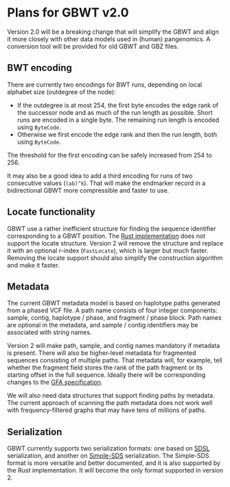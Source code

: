 # Plans for GBWT v2.0

Version 2.0 will be a breaking change that will simplify the GBWT and align it more closely with other data models used in (human) pangenomics.
A conversion tool will be provided for old GBWT and GBZ files.

## BWT encoding

There are currently two encodings for BWT runs, depending on local alphabet size (outdegree of the node):

* If the outdegree is at most 254, the first byte encodes the edge rank of the successor node and as much of the run length as possible. Short runs are encoded in a single byte. The remaining run length is encoded using `ByteCode`.
* Otherwise we first encode the edge rank and then the run length, both using `ByteCode`.

The threshold for the first encoding can be safely increased from 254 to 256.

It may also be a good idea to add a third encoding for runs of two consecutive values (`(ab)^k`).
That will make the endmarker record in a bidirectional GBWT more compressible and faster to use.

## Locate functionality

GBWT use a rather inefficient structure for finding the sequence identifier corresponding to a GBWT position.
The [Rust implementation](https://github.com/jltsiren/gbwt-rs) does not support the locate structure.
Version 2 will remove the structure and replace it with an optional r-index (`FastLocate`), which is larger but much faster.
Removing the locate support should also simplify the construction algorithm and make it faster.

## Metadata

The current GBWT metadata model is based on haplotype paths generated from a phased VCF file.
A path name consists of four integer components: sample, contig, haplotype / phase, and fragment / phase block.
Path names are optional in the metadata, and sample / contig identifiers may be associated with string names.

Version 2 will make path, sample, and contig names mandatory if metadata is present.
There will also be higher-level metadata for fragmented sequences consisting of multiple paths.
That metadata will, for example, tell whether the fragment field stores the rank of the path fragment or its starting offset in the full sequence.
Ideally there will be corresponding changes to the [GFA specification](https://github.com/GFA-spec/GFA-spec/blob/master/GFA1.md).

We will also need data structures that support finding paths by metadata.
The current approach of scanning the path metadata does not work well with frequency-filtered graphs that may have tens of millions of paths.

## Serialization

GBWT currently supports two serialization formats: one based on [SDSL](https://github.com/vgteam/sdsl-lite) serialization, and another on [Simple-SDS](https://github.com/jltsiren/simple-sds) serialization.
The Simple-SDS format is more versatile and better documented, and it is also supported by the Rust implementation.
It will become the only format supported in version 2.
